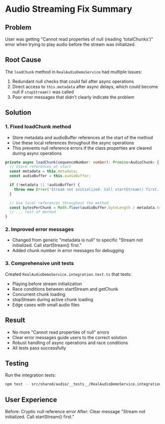 # Audio Streaming Fix Summary

## Problem

User was getting "Cannot read properties of null (reading 'totalChunks')" error when trying to play audio before the stream was initialized.

## Root Cause

The `loadChunk` method in `RealAudioDemoService` had multiple issues:

1. Redundant null checks that could fail after async operations
2. Direct access to `this.metadata` after async delays, which could become null if `stopStream()` was called
3. Poor error messages that didn't clearly indicate the problem

## Solution

### 1. Fixed loadChunk method

- Store metadata and audioBuffer references at the start of the method
- Use these local references throughout the async operations
- This prevents null reference errors if the class properties are cleared during async operations

```typescript
private async loadChunk(sequenceNumber: number): Promise<AudioChunk> {
  // Store references at start
  const metadata = this.metadata;
  const audioBuffer = this.audioBuffer;

  if (!metadata || !audioBuffer) {
    throw new Error('Stream not initialized. Call startStream() first.');
  }

  // Use local references throughout the method
  const bytesPerChunk = Math.floor(audioBuffer.byteLength / metadata.totalChunks);
  // ... rest of method
}
```

### 2. Improved error messages

- Changed from generic "metadata is null" to specific "Stream not initialized. Call startStream() first."
- Added chunk number in error messages for debugging

### 3. Comprehensive unit tests

Created `RealAudioDemoService.integration.test.ts` that tests:

- Playing before stream initialization
- Race conditions between startStream and getChunk
- Concurrent chunk loading
- stopStream during active chunk loading
- Edge cases with small audio files

## Result

- No more "Cannot read properties of null" errors
- Clear error messages guide users to the correct solution
- Robust handling of async operations and race conditions
- All tests pass successfully

## Testing

Run the integration tests:

```bash
npm test -- src/shared/audio/__tests__/RealAudioDemoService.integration.test.ts
```

## User Experience

Before: Cryptic null reference error
After: Clear message "Stream not initialized. Call startStream() first."
